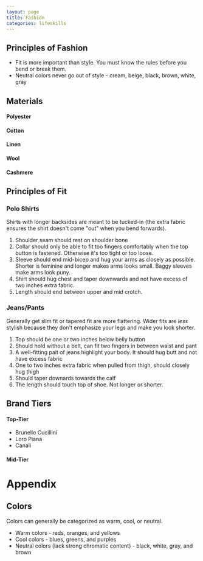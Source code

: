 ```yaml
---
layout: page
title: Fashion
categories: lifeskills
---
```


## Principles of Fashion
 * Fit is more important than style. You must know the rules before you bend or break them.
 * Neutral colors never go out of style - cream, beige, black, brown, white, gray

## Materials
#### Polyester
#### Cotton
#### Linen
#### Wool
#### Cashmere

## Principles of Fit
### Polo Shirts
Shirts with longer backsides are meant to be tucked-in (the extra fabric ensures the shirt doesn't come "out" when you bend forwards).
1. Shoulder seam should rest on shoulder bone
2. Collar should only be able to fit too fingers comfortably when the top button is fastened. Otherwise it's too tight or too loose.
3. Sleeve should end mid-bicep and hug your arms as closely as possible. Shorter is feminine and longer makes arms looks small. Baggy sleeves make arms look puny.
4. Shirt should hug chest and taper downwards and not have excess of two inches extra fabric.
5. Length should end between upper and mid crotch.

### Jeans/Pants
Generally get slim fit or tapered fit are more flattering. Wider fits are *less* stylish because they don't emphasize your legs and make you look shorter.
1. Top should be one or two inches below belly button
2. Should hold without a belt, can fit two fingers in between waist and pant
3. A well-fitting pait of jeans highlight your body. It should hug butt and not have excess fabric 
4. One to two inches extra fabric when pulled from thigh, should closely hug thigh
5. Should taper downards towards the calf 
6. The length should touch top of shoe. Not longer or shorter.

## Brand Tiers
#### Top-Tier
 * Brunello Cucillini
 * Loro Piana
 * Canali
#### Mid-Tier


# Appendix
## Colors
Colors can generally be categorized as warm, cool, or neutral. 
 * Warm colors - reds, oranges, and yellows
 * Cool colors - blues, greens, and purples
 * Neutral colors (lack strong chromatic content) - black, white, gray, and brown
